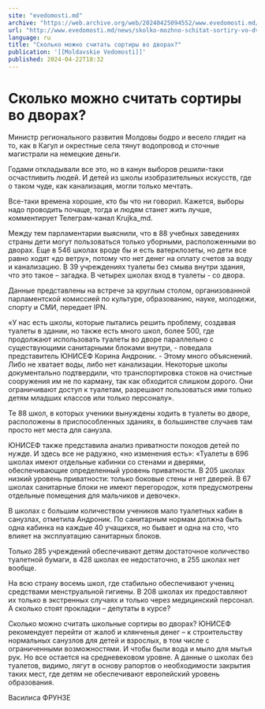```yaml
---
site: "evedomosti.md"
archive: "https://web.archive.org/web/20240425094552/www.evedomosti.md/news/skolko-mozhno-schitat-sortiry-vo-dvorah"
url: "http://www.evedomosti.md/news/skolko-mozhno-schitat-sortiry-vo-dvorah"
language: ru
title: "Сколько можно считать сортиры во дворах?"
publication: '[[Moldavskie Vedomosti]]'
published: 2024-04-22T18:32
---
```


# Сколько можно считать сортиры во дворах?

Министр регионального развития Молдовы бодро и весело глядит на то, как в Кагул и окрестные села тянут водопровод и сточные магистрали на немецкие деньги.

Годами откладывали все это, но в канун выборов решили-таки осчастливить людей. И детей из школы изобразительных искусств, где о таком чуде, как канализация, могли только мечтать.

Все-таки времена хорошие, кто бы что ни говорил. Кажется, выборы надо проводить почаще, тогда и людям станет жить лучше, комментирует Телеграм-канал Krujka_md.

Между тем парламентарии выяснили, что в 88 учебных заведениях страны дети могут пользоваться только уборными, расположенными во дворах. Еще в 546 школах вроде бы и есть ватерклозеты, но дети все равно ходят «до ветру», потому что нет денег на оплату счетов за воду и канализацию. В 39 учреждениях туалеты без смыва внутри здания, что это такое – загадка. В четырех школах вход в туалеты - со двора.

Данные представлены на встрече за круглым столом, организованной парламентской комиссией по культуре, образованию, науке, молодежи, спорту и СМИ, передает IPN.

«У нас есть школы, которые пытались решить проблему, создавая туалеты в здании, но также есть много школ, более 500, где продолжают использовать туалеты во дворе параллельно с существующими санитарными блоками внутри, - поведала представитель ЮНИСЕФ Корина Андроник. - Этому много объяснений. Либо не хватает воды, либо нет канализации. Некоторые школы документально подтвердили, что транспортировка стоков на очистные сооружения им не по карману, так как обходится слишком дорого. Они ограничивают доступ к туалетам, разрешают пользоваться ими только детям младших классов или только персоналу».

Те 88 школ, в которых ученики вынуждены ходить в туалеты во дворе, расположены в приспособленных зданиях, в большинстве случаев там просто нет места для санузла.

ЮНИСЕФ также представила анализ приватности походов детей по нужде. И здесь все не радужно, «но изменения есть»: «Туалеты в 696 школах имеют отдельные кабинки со стенами и дверями, обеспечивающие определенный уровень приватности. В 205 школах низкий уровень приватности: только боковые стены и нет дверей. В 67 школах санитарные блоки не имеют перегородок, хотя предусмотрены отдельные помещения для мальчиков и девочек».

В школах с большим количеством учеников мало туалетных кабин в санузлах, отметила Андроник. По санитарным нормам должна быть одна кабинка на каждые 40 учащихся, но бывает и одна на сто, что влияет на эксплуатацию санитарных блоков.

Только 285 учреждений обеспечивают детям достаточное количество туалетной бумаги, в 428 школах ее недостаточно, в 255 школах нет вообще.

На всю страну восемь школ, где стабильно обеспечивают учениц средствами менструальной гигиены. В 208 школах их предоставляют их только в экстренных случаях и только через медицинский персонал. А сколько стоят прокладки – депутаты в курсе?

Сколько можно считать школьные сортиры во дворах? ЮНИСЕФ рекомендует перейти от жалоб и клянченья денег – к строительству нормальных санузлов для детей и взрослых, в том числе с ограниченными возможностями. И чтобы были вода и мыло для мытья рук. Но все остается на средневековом уровне. А данные о школах без туалетов, видимо, лягут в основу рапортов о необходимости закрытия таких мест, где детям не обеспечивают европейский уровень образования.

Василиса ФРУНЗЕ